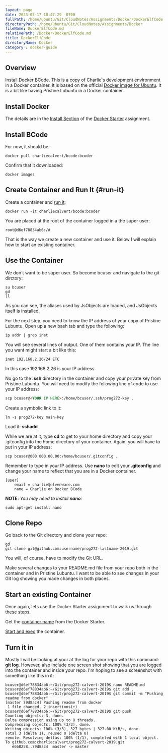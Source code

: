 ```yaml
---
layout: page
date: 2023-05-17 10:47:29 -0700
fullPath: /home/ubuntu/Git/CloudNotes/Assignments/Docker/DockerElfCode.md
directoryPath: /home/ubuntu/Git/CloudNotes/Assignments/Docker
fileName: DockerElfCode.md
relativePath: /Docker/DockerElfCode.md
title: DockerElfCode
directoryName: Docker
category : docker-guide
---
```


## Overview

Install Docker BCode. This is a copy of Charlie's development environment in a Docker container. It is based on the official [Docker image for Ubuntu][diu]. It is a bit like having Pristine Lubuntu in a Docker container.

## Install Docker

The details are in the [Install Section][dsin] of the [Docker Starter][ds] assignment.

## Install BCode

For now, it should be:

    docker pull charliecalvert/bcode:bcoder

Confirm that it downloaded:

    docker images

## Create Container and Run It {#run-it}

Create a container and [run it][dri]:

    docker run -it charliecalvert/bcode:bcoder

You are placed at the root of the container logged in a the super user:

    root@d6ef78834ab6:/#

That is the way we create a new container and use it. Below I will explain how to start an existing container.

## Use the Container

We don't want to be super user. So become bcuser and navigate to the git dirctory:

    su bcuser
    gd
    ll

As you can see, the aliases used by JsObjects are loaded, and JsObjects itself is installed.

For the next step, you need to know the IP address of your copy of Pristine Lubuntu. Open up a new bash tab and type the following:

    ip addr | grep inet

You will see several lines of output. One of them contains your IP. The line you want might start a bit like this:

    inet 192.168.2.26/24 ETC

In this case 192.168.2.26 is your IP address.    

No go to the **.ssh** directory in the container and copy your private key from Pristine Lubuntu. You will need to modify the following line of code to use your IP address:

```html
scp bcuser@<YOUR IP HERE>:/home/bcuser/.ssh/prog272-key .    
```

Create a symbolic link to it:

    ln -s prog272-key main-key

Load it: **sshadd**

While we are at it, type **cd** to get to your home directory and copy your .gitconfig into the home directory of your container. Again, you will have to put in your IP address:

    scp bcuser@000.000.00.00:/home/bcuser/.gitconfig .

Remember to type in your IP address. Use **nano** to edit your **.gitconfig** and change your name to reflect that you are in a Docker container.

    [user]
    	email = charlie@elvenware.com
    	name = Charlie on Docker BCode

**NOTE**: _You may need to install **nano**:_

    sudo apt-get install nano

## Clone Repo

Go back to the Git directory and clone your repo:

    gd
    git clone git@github.com:username/prog272-lastname-2019.git

You will, of course, have to modify the Git URL.

Make several changes to your README.md file from your repo both in the container and in Pristine Lubuntu. I want to be able to see changes in your Git log showing you made changes in both places.

## Start an existing Container

Once again, lets use the Docker Starter assignment to walk us through these steps.

Get the [container name][dcn] from the Docker Starter.

[Start and exec][sec] the container.

## Turn it in

Mostly I will be looking at your at the log for your repo with this command: **git log**. However, also include one screen shot showing that you are logged into the container and inside your repo. I'm hoping to see a screenshot with something like this in it:

    bcuser@d6ef78834ab6:~/Git/prog272-calvert-2019$ nano README.md
    bcuser@d6ef78834ab6:~/Git/prog272-calvert-2019$ git add .
    bcuser@d6ef78834ab6:~/Git/prog272-calvert-2019$ git commit -m "Pushing readme from docker"
    [master 79d8ac4] Pushing readme from docker
     1 file changed, 2 insertions(+)
    bcuser@d6ef78834ab6:~/Git/prog272-calvert-2019$ git push
    Counting objects: 3, done.
    Delta compression using up to 8 threads.
    Compressing objects: 100% (3/3), done.
    Writing objects: 100% (3/3), 327 bytes | 327.00 KiB/s, done.
    Total 3 (delta 1), reused 0 (delta 0)
    remote: Resolving deltas: 100% (1/1), completed with 1 local object.
    To github.com:charliecalvert/prog272-calvert-2019.git
       e668258..79d8ac4  master -> master

<!--       -->
<!-- links -->
<!--       -->

[dcn]: /teach/assignments/docker/DockerStarter.html#list-containers
[diu]: https://hub.docker.com/_/ubuntu
[ds]: /teach/assignments/docker/DockerStarter.html
[dri]: /teach/assignments/docker/DockerStarter.html#run-an-image
[dsin]: /teach/assignments/docker/DockerStarter.html#docker-install
[sec]: /teach/assignments/docker/DockerStarter.html#start-a-container
